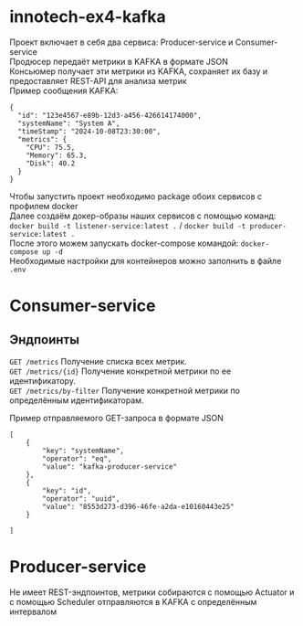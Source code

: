 # innotech-ex4-kafka
Проект включает в себя два сервиса: Producer-service и Consumer-service  
Продюсер передаёт метрики в KAFKA в формате JSON  
Консьюмер получает эти метрики из KAFKA, сохраняет их базу и предоставляет REST-API для анализа метрик   
Пример сообщения KAFKA:  
```
{
  "id": "123e4567-e89b-12d3-a456-426614174000",
  "systemName": "System A",
  "timeStamp": "2024-10-08T23:30:00",
  "metrics": {
    "CPU": 75.5,
    "Memory": 65.3,
    "Disk": 40.2
  }
}
```
Чтобы запустить проект необходимо package обоих сервисов с профилем docker  
Далее создаём докер-образы наших сервисов с помощью команд:   
`docker build -t listener-service:latest .` / `docker build -t producer-service:latest .`  
После этого можем запускать docker-compose командой: `docker-compose up -d`  
Необходимые настройки для контейнеров можно заполнить в файле `.env`

# Consumer-service

## Эндпоинты  
`GET /metrics` Получение списка всех метрик.  
`GET /metrics/{id}` Получение конкретной метрики по ее идентификатору.  
`GET /metrics/by-filter` Получение конкретной метрики по определённым идентификаторам. 
   
Пример отправляемого GET-запроса в формате JSON
```
[
    {
        "key": "systemName",
        "operator": "eq",
        "value": "kafka-producer-service"
    },
    {
        "key": "id",
        "operator": "uuid",
        "value": "8553d273-d396-46fe-a2da-e10160443e25"
    }
    
]
```
# Producer-service
Не имеет REST-эндпоинтов, метрики собираются с помощью Actuator и с помощью Scheduler отправляются в KAFKA с определённым интервалом  

